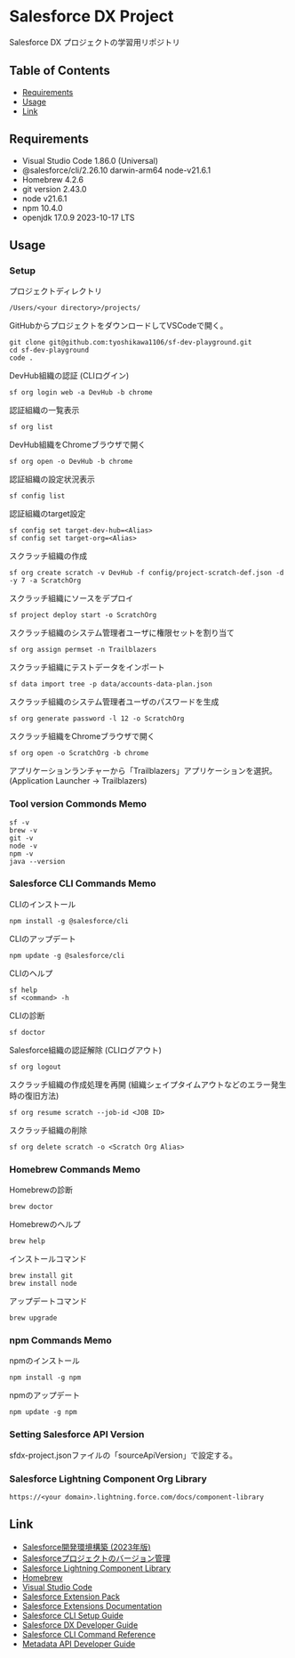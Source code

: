 # Salesforce DX Project
Salesforce DX プロジェクトの学習用リポジトリ

## Table of Contents
- [Requirements](#requirements)
- [Usage](#usage)
- [Link](#link)

## Requirements
- Visual Studio Code 1.86.0 (Universal)
- @salesforce/cli/2.26.10 darwin-arm64 node-v21.6.1
- Homebrew 4.2.6
- git version 2.43.0
- node v21.6.1
- npm 10.4.0
- openjdk 17.0.9 2023-10-17 LTS

## Usage
### Setup
プロジェクトディレクトリ
```
/Users/<your directory>/projects/
```

GitHubからプロジェクトをダウンロードしてVSCodeで開く。
```
git clone git@github.com:tyoshikawa1106/sf-dev-playground.git
cd sf-dev-playground
code .
```

DevHub組織の認証 (CLIログイン)
```
sf org login web -a DevHub -b chrome
```

認証組織の一覧表示
```
sf org list
```

DevHub組織をChromeブラウザで開く
```
sf org open -o DevHub -b chrome
```

認証組織の設定状況表示
```
sf config list
```

認証組織のtarget設定
```
sf config set target-dev-hub=<Alias>
sf config set target-org=<Alias>
```

スクラッチ組織の作成
```
sf org create scratch -v DevHub -f config/project-scratch-def.json -d -y 7 -a ScratchOrg
```

スクラッチ組織にソースをデプロイ
```
sf project deploy start -o ScratchOrg
```

スクラッチ組織のシステム管理者ユーザに権限セットを割り当て
```
sf org assign permset -n Trailblazers
```

スクラッチ組織にテストデータをインポート
```
sf data import tree -p data/accounts-data-plan.json
```

スクラッチ組織のシステム管理者ユーザのパスワードを生成
```
sf org generate password -l 12 -o ScratchOrg
```

スクラッチ組織をChromeブラウザで開く
```
sf org open -o ScratchOrg -b chrome
```

アプリケーションランチャーから「Trailblazers」アプリケーションを選択。
(Application Launcher → Trailblazers)

### Tool version Commonds Memo
```
sf -v
brew -v
git -v
node -v
npm -v
java --version
```

### Salesforce CLI Commands Memo
CLIのインストール
```
npm install -g @salesforce/cli
```

CLIのアップデート
```
npm update -g @salesforce/cli
```

CLIのヘルプ
```
sf help
sf <command> -h
```

CLIの診断
```
sf doctor
```

Salesforce組織の認証解除 (CLIログアウト)
```
sf org logout
```

スクラッチ組織の作成処理を再開 (組織シェイプタイムアウトなどのエラー発生時の復旧方法)
```
sf org resume scratch --job-id <JOB ID>
```

スクラッチ組織の削除
```
sf org delete scratch -o <Scratch Org Alias>
```

### Homebrew Commands Memo
Homebrewの診断
```
brew doctor
```

Homebrewのヘルプ
```
brew help
```

インストールコマンド
```
brew install git
brew install node
```

アップデートコマンド
```
brew upgrade
```

### npm Commands Memo
npmのインストール
```
npm install -g npm
```

npmのアップデート
```
npm update -g npm
```

### Setting Salesforce API Version
sfdx-project.jsonファイルの「sourceApiVersion」で設定する。

### Salesforce Lightning Component Org Library
```
https://<your domain>.lightning.force.com/docs/component-library
```

## Link
- [Salesforce開発環境構築 (2023年版)](https://speakerdeck.com/tyoshikawa1106/salesforcekai-fa-huan-jing-gou-zhu-2023nian-ban)
- [Salesforceプロジェクトのバージョン管理](https://speakerdeck.com/tyoshikawa1106/salesforcepuroziekutonobaziyonguan-li)
- [Salesforce Lightning Component Library](https://developer.salesforce.com/docs/component-library/overview/components)
- [Homebrew](https://brew.sh/index_ja)
- [Visual Studio Code](https://code.visualstudio.com)
- [Salesforce Extension Pack](https://marketplace.visualstudio.com/items?itemName=salesforce.salesforcedx-vscode)
- [Salesforce Extensions Documentation](https://developer.salesforce.com/tools/vscode/)
- [Salesforce CLI Setup Guide](https://developer.salesforce.com/docs/atlas.en-us.sfdx_setup.meta/sfdx_setup/sfdx_setup_intro.htm)
- [Salesforce DX Developer Guide](https://developer.salesforce.com/docs/atlas.en-us.sfdx_dev.meta/sfdx_dev/sfdx_dev_intro.htm)
- [Salesforce CLI Command Reference](https://developer.salesforce.com/docs/atlas.en-us.sfdx_cli_reference.meta/sfdx_cli_reference/cli_reference.htm)
- [Metadata API Developer Guide](https://developer.salesforce.com/docs/atlas.en-us.244.0.api_meta.meta/api_meta/meta_types_list.htm)